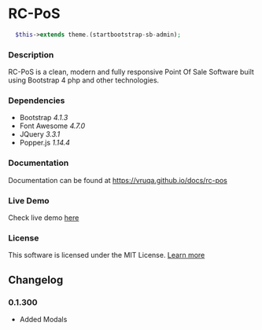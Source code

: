 # RC-PoS
```php
  $this->extends theme.(startbootstrap-sb-admin);
```

### Description

RC-PoS is a clean, modern and fully responsive Point Of Sale Software built using Bootstrap 4 php and other technologies.


### Dependencies
* Bootstrap *4.1.3*
* Font Awesome *4.7.0*
* JQuery *3.3.1*
* Popper.js *1.14.4*

### Documentation
Documentation can be found at https://vruqa.github.io/docs/rc-pos

### Live Demo
Check live demo [here](https://vruqa.github.io/rc-pos)


### License
This software is licensed under the MIT License. [Learn more](https://github.com/vruqa/rc-pos/blob/master/LICENSE)


## Changelog


### 0.1.300
* Added Modals
